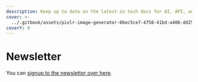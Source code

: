 ```yaml
---
description: Keep up to date on the latest in tech docs for AI, API, and docs-as-code
cover: >-
  ../.gitbook/assets/pixlr-image-generator-86ec5ce7-4758-41bd-a406-dd25011c958f.png
coverY: 0
---
```


# Newsletter

You can [signup to the newsletter over here](https://ivanwalsh.beehiiv.com/subscribe).&#x20;
